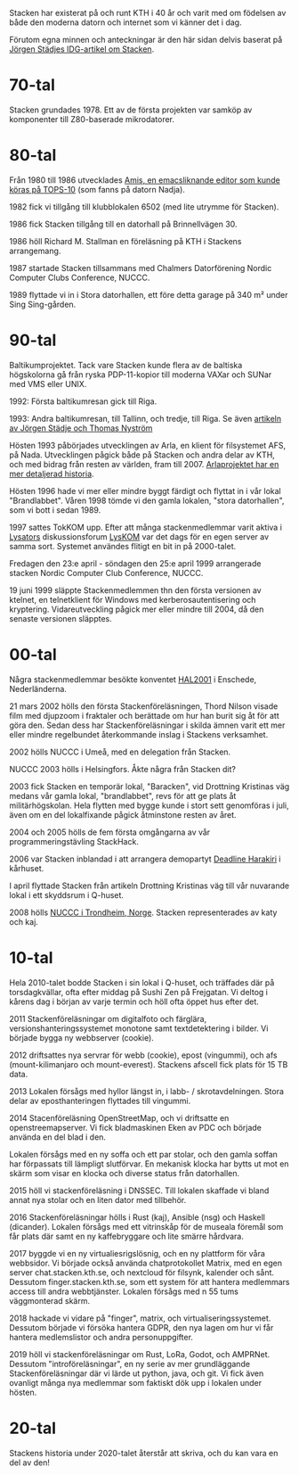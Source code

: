 <!-- 
.. title: Stackens historia
.. slug: history
.. description: 
-->

Stacken har existerat på och runt KTH i 40 år och varit med om födelsen av
både den moderna datorn och internet som vi känner det i dag.

Förutom egna minnen och anteckningar är den här sidan delvis baserat på
[Jörgen Städjes IDG-artikel om
Stacken](https://techworld.idg.se/2.2524/1.454545/the-stacken-story/sida/1/det-borjade-med-z80).

# 70-tal

Stacken grundades 1978.  Ett av de första projekten var samköp av komponenter
till Z80-baserade mikrodatorer.

# 80-tal

Från 1980 till 1986 utvecklades [Amis, en emacsliknande editor som kunde
köras på TOPS-10](http://hack.org/mc/texts/amis.txt) (som fanns på datorn
Nadja).

1982 fick vi tillgång till klubblokalen 6502 (med lite utrymme för Stacken).

1986 fick Stacken tillgång till en datorhall på Brinnellvägen 30.

1986 höll Richard M. Stallman en föreläsning på KTH i Stackens arrangemang.

1987 startade Stacken tillsammans med Chalmers Datorförening Nordic Computer
Clubs Conference, NUCCC.

1989 flyttade vi in i Stora datorhallen, ett före detta garage på 340 m²
under Sing Sing-gården.

# 90-tal

Baltikumprojektet.  Tack vare Stacken kunde flera av de baltiska högskolorna
gå från ryska PDP-11-kopior till moderna VAXar och SUNar med VMS eller
UNIX.

1992: Första baltikumresan gick till Riga.

1993: Andra baltikumresan, till Tallinn, och tredje, till Riga. Se även [artikeln av Jörgen Städje och Thomas Nyström](http://www.teknikaliteter.se/2017/11/14/containeraffaren-ett-stycke-betydelsefull-teknikhistoria/)

Hösten 1993 påbörjades utvecklingen av Arla, en klient för filsystemet AFS,
på Nada. Utvecklingen pågick både på Stacken och andra delar av KTH, och med
bidrag från resten av världen, fram till 2007.
[Arlaprojektet har en mer detaljerad
historia](https://www.stacken.kth.se/project/arla/html/arla.html#SEC72).

Hösten 1996 hade vi mer eller mindre byggt färdigt och flyttat in i vår lokal
"Brandlabbet".
Våren 1998 tömde vi den gamla lokalen, "stora datorhallen", som vi bott i
sedan 1989.

1997 sattes TokKOM upp.  Efter att många stackenmedlemmar varit aktiva i
[Lysators](http://www.lysator.liu.se/) diskussionsforum
[LysKOM](http://www.lysator.liu.se/lyskom/) var det dags för en egen server
av samma sort.
Systemet användes flitigt en bit in på 2000-talet.

Fredagen den 23:e april - söndagen den 25:e april 1999 arrangerade stacken
Nordic Computer Club Conference, NUCCC.

19 juni 1999 släppte Stackenmedlemmen thn den första versionen av ktelnet, en
telnetklient för Windows med kerberosautentisering och kryptering.
Vidareutveckling pågick mer eller mindre till 2004, då den senaste versionen
släpptes.

# 00-tal

Några stackenmedlemmar besökte konventet
[HAL2001](http://www.stacken.kth.se/~haba/hal2001/) i Enschede,
Nederländerna.

21 mars 2002 hölls den första Stackenföreläsningen, Thord Nilson
visade film med djupzoom i fraktaler och berättade om hur han burit
sig åt för att göra den.
Sedan dess har Stackenföreläsningar i skilda ämnen varit ett mer eller mindre
regelbundet återkommande inslag i Stackens verksamhet.

2002 hölls NUCCC i Umeå, med en delegation från Stacken.

NUCCC 2003 hölls i Helsingfors.  Åkte några från Stacken dit?

2003 fick Stacken en temporär lokal, "Baracken", vid Drottning Kristinas väg
medans vår gamla lokal, "brandlabbet", revs för att ge plats åt
militärhögskolan.  Hela flytten med bygge kunde i stort sett genomföras i
juli, även om en del lokalfixande pågick åtminstone resten av året.

2004 och 2005 hölls de fem första omgångarna av vår programmeringstävling
StackHack.

2006 var Stacken inblandad i att arrangera demopartyt [Deadline
Harakiri](http://deadline.pseudohacker.org/harakiri/) i kårhuset.

I april flyttade Stacken från artikeln Drottning Kristinas väg till vår
nuvarande lokal i ett skyddsrum i Q-huset.

2008 hölls [NUCCC i Trondheim, Norge](https://rasmus.krats.se/2008/nuccc.sv).
Stacken representerades av katy och kaj.


# 10-tal

Hela 2010-talet bodde Stacken i sin lokal i Q-huset, och träffades där
på torsdagkvällar, ofta efter middag på Sushi Zen på Frejgatan.
Vi deltog i kårens dag i början av varje termin och höll ofta öppet
hus efter det.

2011
Stackenföreläsningar om digitalfoto och färglära,
versionshanteringssystemet monotone samt textdetektering i bilder.
Vi började bygga ny webbserver (cookie).

2012 driftsattes nya servrar för webb (cookie), epost (vingummi), och
afs (mount-kilimanjaro och mount-everest).
Stackens afscell fick plats för 15 TB data.

2013
Lokalen försågs med hyllor längst in, i labb- / skrotavdelningen.
Stora delar av eposthanteringen flyttades till vingummi.


2014
Stacenföreläsning OpenStreetMap, och vi driftsatte en openstreemapserver.
Vi fick bladmaskinen Eken av PDC och började använda en del blad i den.

Lokalen försågs med en ny soffa och ett par stolar, och den gamla
soffan har förpassats till lämpligt slutförvar.
En mekanisk klocka har bytts ut mot en skärm som visar en klocka och
diverse status från datorhallen.



2015 höll vi stackenföreläsning i DNSSEC.  Till lokalen skaffade vi
bland annat nya stolar och en liten dator med tillbehör.

2016 Stackenföreläsningar hölls i Rust (kaj), Ansible (nsg) och Haskell (dicander).
Lokalen försågs med ett vitrinskåp för de museala föremål som får
plats där samt en ny kaffebryggare och lite smärre hårdvara.

2017 byggde vi en ny virtualiesrigslösnig, och en ny plattform för våra webbsidor.
Vi började också använda chatprotokollet Matrix, med en egen server
chat.stacken.kth.se, och nextcloud för filsynk, kalender och sånt.
Dessutom finger.stacken.kth.se, som ett system för att hantera
medlemmars access till andra webbtjänster.
Lokalen försågs med n 55 tums väggmonterad skärm.

2018 hackade vi vidare på "finger", matrix, och virtualiseringssystemet.
Dessutom började vi försöka hantera GDPR, den nya lagen om hur vi får
hantera medlemslistor och andra personuppgifter.

2019 höll vi stackenföreläsningar om Rust, LoRa, Godot, och AMPRNet.
Dessutom "introföreläsningar", en ny serie av mer grundläggande
Stackenföreläsningar där vi lärde ut python, java, och git.
Vi fick även ovanligt många nya medlemmar som faktiskt dök upp i
lokalen under hösten.


# 20-tal

Stackens historia under 2020-talet återstår att skriva, och du kan
vara en del av den!
